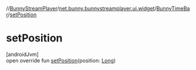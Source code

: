 //[BunnyStreamPlayer](../../../index.md)/[net.bunny.bunnystreamplayer.ui.widget](../index.md)/[BunnyTimeBar](index.md)/[setPosition](set-position.md)

# setPosition

[androidJvm]\
open override fun [setPosition](set-position.md)(position: [Long](https://kotlinlang.org/api/core/kotlin-stdlib/kotlin/-long/index.html))